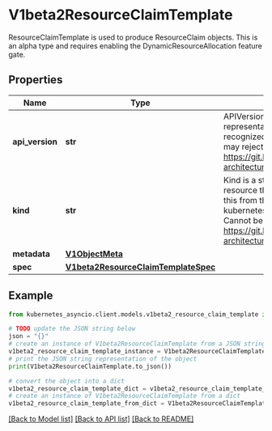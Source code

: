 # V1beta2ResourceClaimTemplate

ResourceClaimTemplate is used to produce ResourceClaim objects.  This is an alpha type and requires enabling the DynamicResourceAllocation feature gate.

## Properties

Name | Type | Description | Notes
------------ | ------------- | ------------- | -------------
**api_version** | **str** | APIVersion defines the versioned schema of this representation of an object. Servers should convert recognized schemas to the latest internal value, and may reject unrecognized values. More info: https://git.k8s.io/community/contributors/devel/sig-architecture/api-conventions.md#resources | [optional] 
**kind** | **str** | Kind is a string value representing the REST resource this object represents. Servers may infer this from the endpoint the kubernetes_asyncio.client submits requests to. Cannot be updated. In CamelCase. More info: https://git.k8s.io/community/contributors/devel/sig-architecture/api-conventions.md#types-kinds | [optional] 
**metadata** | [**V1ObjectMeta**](V1ObjectMeta.md) |  | [optional] 
**spec** | [**V1beta2ResourceClaimTemplateSpec**](V1beta2ResourceClaimTemplateSpec.md) |  | 

## Example

```python
from kubernetes_asyncio.client.models.v1beta2_resource_claim_template import V1beta2ResourceClaimTemplate

# TODO update the JSON string below
json = "{}"
# create an instance of V1beta2ResourceClaimTemplate from a JSON string
v1beta2_resource_claim_template_instance = V1beta2ResourceClaimTemplate.from_json(json)
# print the JSON string representation of the object
print(V1beta2ResourceClaimTemplate.to_json())

# convert the object into a dict
v1beta2_resource_claim_template_dict = v1beta2_resource_claim_template_instance.to_dict()
# create an instance of V1beta2ResourceClaimTemplate from a dict
v1beta2_resource_claim_template_from_dict = V1beta2ResourceClaimTemplate.from_dict(v1beta2_resource_claim_template_dict)
```
[[Back to Model list]](../README.md#documentation-for-models) [[Back to API list]](../README.md#documentation-for-api-endpoints) [[Back to README]](../README.md)



